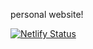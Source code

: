personal website!

[![Netlify Status](https://api.netlify.com/api/v1/badges/a07da8a3-dc9c-452b-a34b-8d6124cf3bbb/deploy-status)](https://app.netlify.com/sites/noahyamamoto/deploys)
